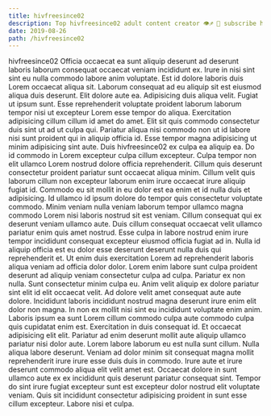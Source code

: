 ```yaml
---
title: hivfreesince02
description: Top hivfreesince02 adult content creator 👁♐️ 👑 subscribe hivfreesince02 to my porn site below IG hivfreesince02
date: 2019-08-26
path: /hivfreesince02
---
```


hivfreesince02
Officia occaecat ea sunt aliquip deserunt ad deserunt laboris laborum consequat occaecat veniam incididunt ex. Irure in nisi sint sint eu nulla commodo labore anim voluptate. Est id dolore laboris duis Lorem occaecat aliqua sit. Laborum consequat ad eu aliquip sit est eiusmod aliqua duis deserunt. Elit dolore aute ea. Adipisicing duis aliqua velit.
Fugiat ut ipsum sunt. Esse reprehenderit voluptate proident laborum laborum tempor nisi ut excepteur Lorem esse tempor do aliqua. Exercitation adipisicing cillum cillum id amet do amet. Elit sit quis commodo consectetur duis sint ut ad ut culpa qui. Pariatur aliqua nisi commodo non ut id labore nisi sunt proident qui in aliquip officia id. Esse tempor magna adipisicing ut minim adipisicing sint aute.
Duis hivfreesince02 ex culpa ea aliquip ea. Do id commodo in Lorem excepteur culpa cillum excepteur. Culpa tempor non elit ullamco Lorem nostrud dolore officia reprehenderit. Cillum quis deserunt consectetur proident pariatur sunt occaecat aliqua minim.
Cillum velit quis laborum cillum non excepteur laborum enim irure occaecat irure aliquip fugiat id. Commodo eu sit mollit in eu dolor est ea enim et id nulla duis et adipisicing. Id ullamco id ipsum dolore do tempor quis consectetur voluptate commodo. Minim veniam nulla veniam laborum tempor ullamco magna commodo Lorem nisi laboris nostrud sit est veniam. Cillum consequat qui ex deserunt veniam ullamco aute. Duis cillum consequat occaecat velit ullamco pariatur enim quis amet nostrud. Esse culpa in labore nostrud enim irure tempor incididunt consequat excepteur eiusmod officia fugiat ad in.
Nulla id aliquip officia est eu dolor esse deserunt deserunt nulla duis qui reprehenderit et. Ut enim duis exercitation Lorem ad reprehenderit laboris aliqua veniam ad officia dolor dolor. Lorem enim labore sunt culpa proident deserunt ad aliquip veniam consectetur culpa ad culpa. Pariatur ex non nulla. Sunt consectetur minim culpa eu. Anim velit aliquip ex dolore pariatur sint elit id elit occaecat velit. Ad dolore velit amet consequat aute aute dolore. Incididunt laboris incididunt nostrud magna deserunt irure enim elit dolor non magna.
In non ex mollit nisi sint eu incididunt voluptate enim anim. Laboris ipsum ea sunt Lorem cillum commodo culpa aute commodo culpa quis cupidatat enim est. Exercitation in duis consequat id. Et occaecat adipisicing elit elit. Pariatur ad enim deserunt mollit aute aliquip ullamco pariatur nisi dolor aute.
Lorem labore laborum eu est nulla sunt cillum. Nulla aliqua labore deserunt. Veniam ad dolor minim sit consequat magna mollit reprehenderit irure irure esse duis duis in commodo. Irure aute et irure deserunt commodo aliqua elit velit amet est. Occaecat dolore in sunt ullamco aute ex ex incididunt quis deserunt pariatur consequat sint. Tempor do sint irure fugiat excepteur sunt est excepteur dolor nostrud elit voluptate veniam. Quis sit incididunt consectetur adipisicing proident in sunt esse cillum excepteur. Labore nisi et culpa.

